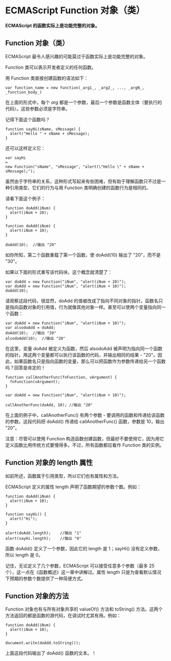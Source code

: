 
# ECMAScript Function 对象（类）




**ECMAScript 的函数实际上是功能完整的对象。**

## Function 对象（类）

ECMAScript 最令人感兴趣的可能莫过于函数实际上是功能完整的对象。

Function 类可以表示开发者定义的任何函数。

用 Function 类直接创建函数的语法如下：

```
var function_name = new function(_arg1_, _arg2_, ..., _argN_, _function_body_)
```

在上面的形式中，每个 _arg_ 都是一个参数，最后一个参数是函数主体（要执行的代码）。这些参数必须是字符串。

记得下面这个函数吗？

```
function sayHi(sName, sMessage) {
  alert("Hello " + sName + sMessage);
}

```

还可以这样定义它：

```
var sayHi 
= 
new Function("sName", "sMessage", "alert(\"Hello \" + sName + sMessage);");

```

虽然由于字符串的关系，这种形式写起来有些困难，但有助于理解函数只不过是一种引用类型，它们的行为与用 Function 类明确创建的函数行为是相同的。

请看下面这个例子：

```
function doAdd(iNum) {
  alert(iNum + 20);
}

function doAdd(iNum) {
  alert(iNum + 10);
}

doAdd(10);	//输出 "20"

```

如你所知，第二个函数重载了第一个函数，使 doAdd(10) 输出了 "20"，而不是 "30"。

如果以下面的形式重写该代码块，这个概念就清楚了：

```
var doAdd = new Function("iNum", "alert(iNum + 20)");
var doAdd = new Function("iNum", "alert(iNum + 10)");
doAdd(10);

```

请观察这段代码，很显然，doAdd 的值被改成了指向不同对象的指针。函数名只是指向函数对象的引用值，行为就像其他对象一样。甚至可以使两个变量指向同一个函数：

```
var doAdd = new Function("iNum", "alert(iNum + 10)");
var alsodoAdd = doAdd;
doAdd(10);	//输出 "20"
alsodoAdd(10);	//输出 "20"

```

在这里，变量 doAdd 被定义为函数，然后 alsodoAdd 被声明为指向同一个函数的指针。用这两个变量都可以执行该函数的代码，并输出相同的结果 - "20"。因此，如果函数名只是指向函数的变量，那么可以把函数作为参数传递给另一个函数吗？回答是肯定的！

```
function callAnotherFunc(fnFunction, vArgument) {
  fnFunction(vArgument);
}

var doAdd = new Function("iNum", "alert(iNum + 10)");

callAnotherFunc(doAdd, 10);	//输出 "20"

```

在上面的例子中，callAnotherFunc() 有两个参数 - 要调用的函数和传递给该函数的参数。这段代码把 doAdd() 传递给 callAnotherFunc() 函数，参数是 10，输出 "20"。

注意：尽管可以使用 Function 构造函数创建函数，但最好不要使用它，因为用它定义函数比用传统方式要慢得多。不过，所有函数都应看作 Function 类的实例。

## Function 对象的 length 属性

如前所述，函数属于引用类型，所以它们也有属性和方法。

ECMAScript 定义的属性 length 声明了函数期望的参数个数。例如：

```
function doAdd(iNum) {
  alert(iNum + 10);
}

function sayHi() {
  alert("Hi");
}

alert(doAdd.length);	//输出 "1"
alert(sayHi.length);	//输出 "0"

```

函数 doAdd() 定义了一个参数，因此它的 length 是 1；sayHi() 没有定义参数，所以 length 是 0。

记住，无论定义了几个参数，ECMAScript 可以接受任意多个参数（最多 25 个），这一点在《函数概述》这一章中讲解过。属性 length 只是为查看默认情况下预期的参数个数提供了一种简便方式。

## Function 对象的方法

Function 对象也有与所有对象共享的 valueOf() 方法和 toString() 方法。这两个方法返回的都是函数的源代码，在调试时尤其有用。例如：

```
function doAdd(iNum) {
  alert(iNum + 10);
}

document.write(doAdd.toString());

```

上面这段代码输出了 doAdd() 函数的文本。！




